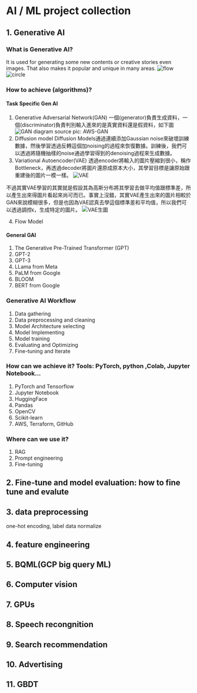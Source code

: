 # AI / ML project collection

## 1. Generative AI
### What is Generative AI?
It is used for generating some new contents or creative stories even images. That also makes it popular and unique in many areas.
![flow](https://www.google.com/url?sa=i&url=https%3A%2F%2Fprakat.com%2Fdata-analytics%2Fquick-guide-to-ai-gai-chatgpt-and-others%2F&psig=AOvVaw0ikGdpGDnCzowLlBq3uEx2&ust=1725606461811000&source=images&cd=vfe&opi=89978449&ved=0CBQQjRxqFwoTCNCu3I2fq4gDFQAAAAAdAAAAABAE)
![circle](https://www.google.com/url?sa=i&url=https%3A%2F%2Fwww.linkedin.com%2Fpulse%2Fgenerative-ai-future-content-abhinay-panday-k9u6f&psig=AOvVaw0ikGdpGDnCzowLlBq3uEx2&ust=1725606461811000&source=images&cd=vfe&opi=89978449&ved=0CBQQjRxqFwoTCNCu3I2fq4gDFQAAAAAdAAAAABAT)
### How to achieve (algorithms)?
#### Task Specific Gen AI
1. Generative Adversarial Network(GAN)
一個(generator)負責生成資料，一個(discriminator)負責判別輸入進來的是真實資料還是假資料，如下圖
![GAN diagram](https://d2908q01vomqb2.cloudfront.net/f1f836cb4ea6efb2a0b1b99f41ad8b103eff4b59/2021/11/11/ML-6149-image025.jpg)
source pic: AWS-GAN
2. Diffusion model
Diffusion Models通過連續添加Gaussian noise來破壞訓練數據，然後學習透過反轉這個加noising的過程來恢復數據。訓練後，我們可以透過將隨機抽樣的noise通過學習得到的denoising過程來生成數據。
3. Variational Autoencoder(VAE)
透過encoder將輸入的圖片壓縮到很小，稱作Bottleneck，再透過decoder將圖片還原成原本大小，其學習目標是讓原始跟重建後的圖片一模一樣。
![VAE](https://miro.medium.com/v2/resize:fit:1100/format:webp/0*PyUPcuHK9Nf_1X1f.png)

不過其實VAE學習的其實就是假設其為高斯分布將其學習去做平均值跟標準差，所以產生出來得圖片看起來尚可而已。事實上沒錯，其實VAE產生出來的圖片相較於GAN來說模糊很多，但是也因為VAE認真去學這個標準差和平均值，所以我們可以透過調控ϵ，生成特定的圖片。
![VAE生圖](https://miro.medium.com/v2/resize:fit:1100/format:webp/1*VNhJVipZkRMVkY1r8LR9wg.png)

4. Flow Model

#### General GAI
1. The Generative Pre-Trained Transformer (GPT)
2. GPT-2
3. GPT-3
4. LLama from Meta
5. PaLM from Google
6. BLOOM
7. BERT from Google

### Generative AI Workflow
1. Data gathering
2. Data preprocessing and cleaning
3. Model Architecture selecting
4. Model Implementing
5. Model training
6. Evaluating and Optimizing
7. Fine-tuning and Iterate

### How can we achieve it? Tools: PyTorch, python ,Colab, Jupyter Notebook...
1. PyTorch and Tensorflow
2. Jupyter Notebook
3. HuggingFace
4. Pandas
5. OpenCV
6. Scikit-learn
7. AWS, Terraform, GitHub

### Where can we use it?
1. RAG
2. Prompt engineering
3. Fine-tuning


## 2. Fine-tune and model evaluation: how to fine tune and evalute
## 3. data preprocessing 
one-hot encoding, label data normalize

## 4. feature engineering
## 5. BQML(GCP big query ML)
## 6. Computer vision
## 7. GPUs
## 8. Speech recongnition
## 9. Search recommendation
## 10. Advertising
## 11. GBDT
